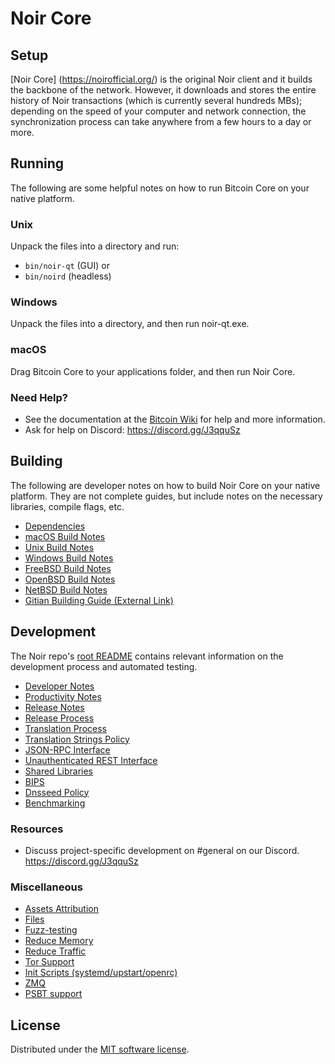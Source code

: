 Noir Core
=============

Setup
---------------------
[Noir Core] (https://noirofficial.org/) is the original Noir client and it builds the backbone of the network. However, it downloads and stores the entire history of Noir transactions (which is currently several hundreds MBs); depending on the speed of your computer and network connection, the synchronization process can take anywhere from a few hours to a day or more.

Running
---------------------
The following are some helpful notes on how to run Bitcoin Core on your native platform.

### Unix

Unpack the files into a directory and run:

- `bin/noir-qt` (GUI) or
- `bin/noird` (headless)

### Windows

Unpack the files into a directory, and then run noir-qt.exe.

### macOS

Drag Bitcoin Core to your applications folder, and then run Noir Core.

### Need Help?

* See the documentation at the [Bitcoin Wiki](https://en.bitcoin.it/wiki/Main_Page)
for help and more information.
* Ask for help on Discord: https://discord.gg/J3qquSz

Building
---------------------
The following are developer notes on how to build Noir Core on your native platform. They are not complete guides, but include notes on the necessary libraries, compile flags, etc.

- [Dependencies](dependencies.md)
- [macOS Build Notes](build-osx.md)
- [Unix Build Notes](build-unix.md)
- [Windows Build Notes](build-windows.md)
- [FreeBSD Build Notes](build-freebsd.md)
- [OpenBSD Build Notes](build-openbsd.md)
- [NetBSD Build Notes](build-netbsd.md)
- [Gitian Building Guide (External Link)](https://github.com/noir/docs/blob/master/gitian-building.md)

Development
---------------------
The Noir repo's [root README](/README.md) contains relevant information on the development process and automated testing.

- [Developer Notes](developer-notes.md)
- [Productivity Notes](productivity.md)
- [Release Notes](release-notes.md)
- [Release Process](release-process.md)
- [Translation Process](translation_process.md)
- [Translation Strings Policy](translation_strings_policy.md)
- [JSON-RPC Interface](JSON-RPC-interface.md)
- [Unauthenticated REST Interface](REST-interface.md)
- [Shared Libraries](shared-libraries.md)
- [BIPS](bips.md)
- [Dnsseed Policy](dnsseed-policy.md)
- [Benchmarking](benchmarking.md)

### Resources
* Discuss project-specific development on #general on our Discord. https://discord.gg/J3qquSz

### Miscellaneous
- [Assets Attribution](assets-attribution.md)
- [Files](files.md)
- [Fuzz-testing](fuzzing.md)
- [Reduce Memory](reduce-memory.md)
- [Reduce Traffic](reduce-traffic.md)
- [Tor Support](tor.md)
- [Init Scripts (systemd/upstart/openrc)](init.md)
- [ZMQ](zmq.md)
- [PSBT support](psbt.md)

License
---------------------
Distributed under the [MIT software license](/COPYING).

